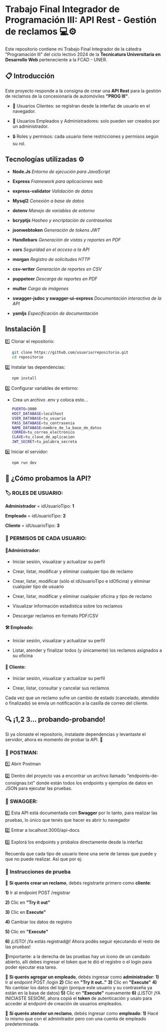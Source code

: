 # Trabajo Final Integrador de Programación III: API Rest - Gestión de reclamos 💻⚙️

Este repositorio contiene mi Trabajo Final Integrador de la cátedra "Programación lll" del ciclo lectivo 2024 de la **Tecnicatura Universitaria en Desarrollo Web** perteneciente a la FCAD - UNER.


## 📋 Introducción 
Este proyecto responde a la consigna de crear una **API Rest** para la gestión de reclamos de la concesionaria de automóviles **"PROG III"**. 

* 📌 Usuarios Clientes: se registran desde la interfaz de usuario en el navegador.

* 🔑 Usuarios Empleados y Administradores: solo pueden ser creados por un administrador.

* 🔒 Roles y permisos: cada usuario tiene restricciones y permisos según su rol.


## Tecnologías utilizadas ⚙️

* **Node.Js**                                                 *Entorno de ejecución para JavaScript*

* **Express**                                                 *Framework para aplicaciones web*

* **express-validator**                                       *Validación de datos*

* **Mysql2**                                                  *Conexión a base de datos*

* **dotenv**                                                  *Manejo de variables de entorno*

* **bcryptjs**                                                *Hasheo y encriptación de contraseñas*

* **jsonwebtoken**                                           *Generación de tokens JWT*

* **Handlebars**                                              *Generación de vistas y reportes en PDF*

* **cors**                                                    *Seguridad en el acceso a la API*

* **morgan**                                                  *Registro de solicitudes HTTP*

* **csv-writer**                                              *Generación de reportes en CSV*

* **puppeteer**                                               *Descarga de reportes en PDF*

* **multer**                                                  *Carga de imágenes*

* **swagger-jsdoc y swagger-ui-express**                      *Documentación interactiva de la API*

* **yamljs**                                                  *Especificación de documentación*



## Instalación 🔧

1️⃣ Clonar el repositorio:
```bash
   git clone https://github.com/usuario/repositorio.git
   cd repositorio
```

2️⃣ Instalar las dependencias:
```bash
   npm install
```

3️⃣ Configurar variables de entorno:
* Crea un archivo .env y coloca esto...
```bash
   PUERTO=3000
   HOST_DATABASE=localhost
   USER_DATABASE=tu_usuario
   PASS_DATABASE=tu_contrasenia
   NAME_DATABASE=nombre_de_la_base_de_datos
   CORREO=tu_correo_electronico
   CLAVE=tu_clave_de_aplicacion
   JWT_SECRET=tu_palabra_secreta
```
4️⃣ Iniciar el servidor:
```bash
   npm run dev
```


##  🚀 ¿Cómo probamos la API?
### 🏷️ ROLES DE USUARIO:

 **Administrador** = idUsuarioTipo: **1**
 
 **Empleado** = idUsuarioTipo: **2**
 
 **Cliente** = idUsuarioTipo: **3**

   
### 📌 PERMISOS DE CADA USUARIO:

#### 👑**Administrador**: 

* Iniciar sesión, visualizar y actualizar su perfil

* Crear, listar, modificar y eliminar cualquier tipo de reclamo

* Crear, listar, modificar (sólo el idUsuarioTipo e idOficina) y eliminar cualquier tipo de usuario

* Crear, listar, modificar y eliminar cualquier oficina y tipo de reclamo

* Visualizar información estadística sobre los reclamos

* Descargar reclamos en formato PDF/CSV


#### 🛠️ **Empleado**: 

* Iniciar sesión, visualizar y actualizar su perfil

* Listar, atender y finalizar todos (y únicamente) los reclamos asignados a su oficina


#### 👤 **Cliente**: 

* Iniciar sesión, visualizar y actualizar su perfil

* Crear, listar, consultar y cancelar sus reclamos

Cada vez que un reclamo sufre un cambio de estado (cancelado, atendido o finalizado) se envía un notificación a la casilla de correo del cliente.

## 🔍 ¡1,2 3... probando-probando!
Si ya clonaste el repositorio, instalaste dependencias y levantaste el servidor, ahora es momento de probar la API. 📡

### 🧪 **POSTMAN**: 

1️⃣ Abrir Postman

2️⃣ Dentro del proyecto vas a encontrar un archivo llamado "endpoints-de-consignas.txt" donde están todos los endpoints y ejemplos de datos en JSON para ejecutar las pruebas.


### 📝 **SWAGGER**:

1️⃣ Esta API está documentada con **Swagger** por lo tanto, para realizar las pruebas, lo único que tenés que hacer es abrir tu navegador

2️⃣ Entrar a localhost:3000/api-docs 

3️⃣ Explorá los endpoints y probalos directamente desde la interfaz

Recuerda que cada tipo de usuario tiene una serie de tareas que puede y que no puede realizar. Así que por ej:

### 🔑 **Instrucciones de prueba**

📌 **Si querés crear un reclamo**, debés registrarte primero como **cliente**:

**1)** Ir al endpoint POST /registrar
  
**2)** Clic en **"Try it out"**
  
**3)** Clic en **Execute"**
  
**4)** Cambiar los datos de registro
  
**5)** Clic en **"Execute"**
  
**6)** ¡LISTO! ¡Ya estás registrad@! Ahora podés seguir ejecutando el resto de las pruebas!
                           

🔐Importante: a la derecha de las pruebas hay un ícono de un candado abierto, allí debes ingresar el token que te dió el registro o el login para poder ejecutar esa tarea.

📌 **Si querés agregar un empleado**, debés ingresar como **administrador**:
**1)** Ir al endpoint POST /login
**2)** Clic en **"Try it out.."**
**3)** Clic en **"Execute"**
**4)** No cambiar los datos del login (porque este usuario y su contraseña ya están en la base de datos)
**5)** Clic en **"Execute"** nuevamente
**6)** ¡LISTO! ¡YA INICIASTE SESIÓN!, ahora copiá el **token** de autenticación y usalo para acceder al endpoint de creación de usuarios empleados.

📌 **Si querés atender un reclamo**, debés ingresar como **empleado**:
**1)** Hacé lo mismo que con el adminitrador pero con una cuenta de empleado predeterminada.

